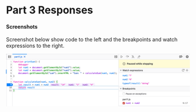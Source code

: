 # Part 3 Responses

#### Screenshots
Screenshot below show code to the left and the breakpoints and watch expressions to the right.
 
![breakpt](breakpt_watch.png)

